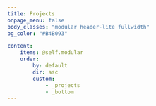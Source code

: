 ```yaml
---
title: Projects
onpage_menu: false
body_classes: "modular header-lite fullwidth"
bg_color: "#B4B093"

content:
    items: @self.modular
    order:
        by: default
        dir: asc
        custom:
            - _projects
            - _bottom
---
```



